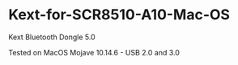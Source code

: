 # Kext-for-SCR8510-A10-Mac-OS
Kext Bluetooth Dongle 5.0

Tested on MacOS Mojave 10.14.6 - USB 2.0 and 3.0
